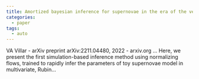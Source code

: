 ```yaml
---
title: Amortized bayesian inference for supernovae in the era of the vera rubin observatory using normalizing flows
categories:
  - paper
tags:
  - auto
---
```

VA Villar - arXiv preprint arXiv:2211.04480, 2022 - arxiv.org
… Here, we present the first simulation-based inference method using normalizing flows, trained to rapidly infer the parameters of toy supernovae model in multivariate, Rubin…
